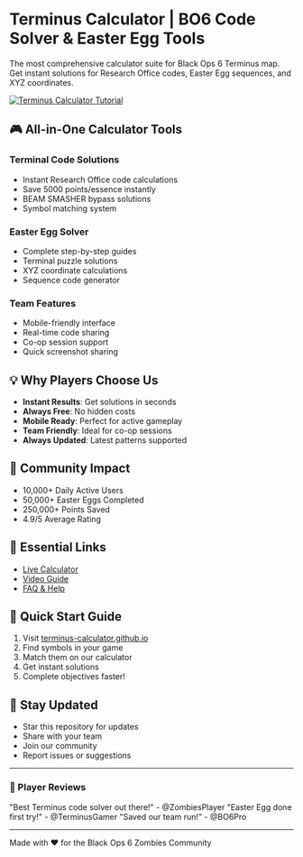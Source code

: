 # Terminus Calculator | BO6 Code Solver & Easter Egg Tools

The most comprehensive calculator suite for Black Ops 6 Terminus map. Get instant solutions for Research Office codes, Easter Egg sequences, and XYZ coordinates.

[![Terminus Calculator Tutorial](https://img.youtube.com/vi/kJYTyNwMyQE/0.jpg)](https://www.youtube.com/watch?v=kJYTyNwMyQE)

## 🎮 All-in-One Calculator Tools

### Terminal Code Solutions
- Instant Research Office code calculations
- Save 5000 points/essence instantly
- BEAM SMASHER bypass solutions
- Symbol matching system

### Easter Egg Solver
- Complete step-by-step guides
- Terminal puzzle solutions
- XYZ coordinate calculations
- Sequence code generator

### Team Features
- Mobile-friendly interface
- Real-time code sharing
- Co-op session support
- Quick screenshot sharing

## 💡 Why Players Choose Us

- **Instant Results**: Get solutions in seconds
- **Always Free**: No hidden costs
- **Mobile Ready**: Perfect for active gameplay
- **Team Friendly**: Ideal for co-op sessions
- **Always Updated**: Latest patterns supported

## 🌟 Community Impact

- 10,000+ Daily Active Users
- 50,000+ Easter Eggs Completed
- 250,000+ Points Saved
- 4.9/5 Average Rating

## 🔗 Essential Links

- [Live Calculator](https://terminus-calculator.github.io/)
- [Video Guide](https://terminus-calculator.github.io/#tutorial)
- [FAQ & Help](https://terminus-calculator.github.io/#faq)

## 🎯 Quick Start Guide

1. Visit [terminus-calculator.github.io](https://terminus-calculator.github.io/)
2. Find symbols in your game
3. Match them on our calculator
4. Get instant solutions
5. Complete objectives faster!

## 📱 Stay Updated

- Star this repository for updates
- Share with your team
- Join our community
- Report issues or suggestions

---

### 💫 Player Reviews

"Best Terminus code solver out there!" - @ZombiesPlayer
"Easter Egg done first try!" - @TerminusGamer
"Saved our team run!" - @BO6Pro

---

Made with ❤️ for the Black Ops 6 Zombies Community 
